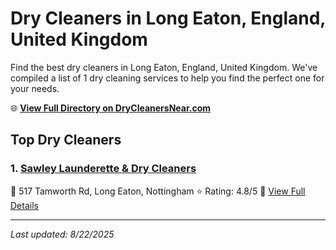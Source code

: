 # Dry Cleaners in Long Eaton, England, United Kingdom

Find the best dry cleaners in Long Eaton, England, United Kingdom. We've compiled a list of 1 dry cleaning services to help you find the perfect one for your needs.

🌐 **[View Full Directory on DryCleanersNear.com](https://drycleanersnear.com/city/United%20Kingdom/England/Long%20Eaton)**

## Top Dry Cleaners

### 1. [Sawley Launderette & Dry Cleaners](https://drycleanersnear.com/dryCleaner/6891669e2c4a23913ff11550/sawley-launderette-dry-cleaners)
📍 517 Tamworth Rd, Long Eaton, Nottingham
⭐ Rating: 4.8/5
🔗 [View Full Details](https://drycleanersnear.com/dryCleaner/6891669e2c4a23913ff11550/sawley-launderette-dry-cleaners)


---

*Last updated: 8/22/2025*
